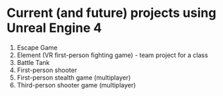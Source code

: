 # Current (and future) projects using Unreal Engine 4  
  
1. Escape Game
2. Element (VR first-person fighting game) - team project for a class
2. Battle Tank  
3. First-person shooter  
4. First-person stealth game (multiplayer)  
5. Third-person shooter game (multiplayer)  
